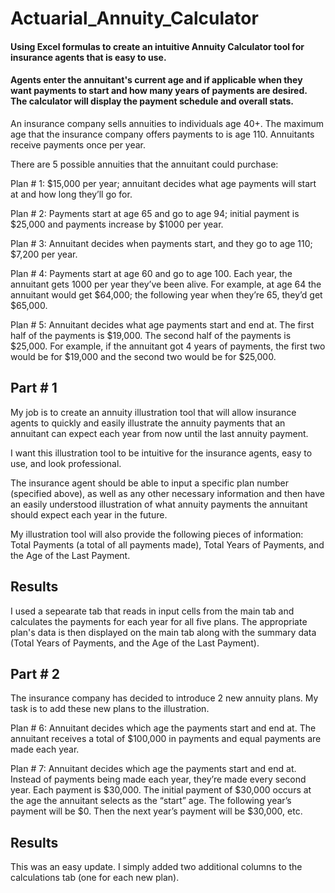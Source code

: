 # Actuarial_Annuity_Calculator
#### Using Excel formulas to create an intuitive Annuity Calculator tool for insurance agents that is easy to use.
#### Agents enter the annuitant's current age and if applicable when they want payments to start and how many years of payments are desired.  The calculator will display the payment schedule and overall stats.

An insurance company sells annuities to individuals age 40+.
The maximum age that the insurance company offers payments to is age 110. Annuitants receive payments once per year.

There are 5 possible annuities that the annuitant could purchase:

Plan # 1: $15,000 per year; annuitant decides what age payments will start at and how long they’ll go for.

Plan # 2: Payments start at age 65 and go to age 94; initial payment is $25,000 and payments increase by $1000 per year.

Plan # 3: Annuitant decides when payments start, and they go to age 110; $7,200 per year.

Plan # 4: Payments start at age 60 and go to age 100. Each year, the annuitant gets 1000 per year they’ve been alive. For example, at age 64 the annuitant would get $64,000; the following year when they’re 65, they’d get $65,000.

Plan # 5: Annuitant decides what age payments start and end at. The first half of the payments is $19,000. The second half of the payments is $25,000. For example, if the annuitant got 4 years of payments, the first two would be for $19,000 and the second two would be for $25,000.

## Part # 1
My job is to create an annuity illustration tool that will allow insurance agents to quickly and easily illustrate the annuity payments that an annuitant can expect each year from now until the last annuity payment.

I want this illustration tool to be intuitive for the insurance agents, easy to use, and look professional.

The insurance agent should be able to input a specific plan number (specified above), as well as any other necessary information and then have an easily understood illustration of what annuity payments the annuitant should expect each year in the future.

My illustration tool will also provide the following pieces of information: Total Payments (a total of all payments made), Total Years of Payments, and the Age of the Last Payment.

## Results
I used a sepearate tab that reads in input cells from the main tab and calculates the payments for each year for all five plans.  The appropriate plan's data is then displayed on the main tab along with the summary data (Total Years of Payments, and the Age of the Last Payment).

## Part # 2
The insurance company has decided to introduce 2 new annuity plans. My task is to add these new plans to the illustration.

Plan # 6: Annuitant decides which age the payments start and end at. The annuitant receives a total of $100,000 in payments and equal payments are made each year.

Plan # 7: Annuitant decides which age the payments start and end at. Instead of payments being made each year, they’re made every second year. Each payment is $30,000. The initial payment of $30,000 occurs at the age the annuitant selects as the “start” age. The following year’s payment will be $0. Then the next year’s payment will be $30,000, etc.

## Results
This was an easy update.  I simply added two additional columns to the calculations tab (one for each new plan).
